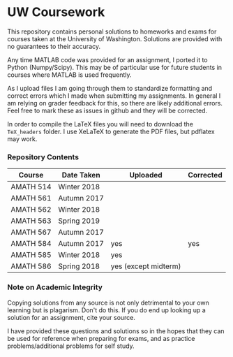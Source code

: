 # UW Coursework
This repository contains personal solutions to homeworks and exams for courses taken at the University of Washington. Solutions are provided with no guarantees to their accuracy. 

Any time MATLAB code was provided for an assignment, I ported it to Python (Numpy/Scipy). This may be of particular use for future students in courses where MATLAB is used frequently.

As I upload files I am going through them to standardize formatting and correct errors which I made when submitting my assignments. In general I am relying on grader feedback for this, so there are likely additional errors. Feel free to mark these as issues in github and they will be corrected.

In order to compile the LaTeX files you will need to download the `TeX_headers` folder. I use XeLaTeX to generate the PDF files, but pdflatex may work.

### Repository Contents
Course | Date Taken | Uploaded | Corrected 
-|-|-|-
AMATH 514 | Winter 2018 | | 
AMATH 561 | Autumn 2017 | |
AMATH 562 | Winter 2018 | |
AMATH 563 | Spring 2019 | |
AMATH 567 | Autumn 2017 | |
AMATH 584 | Autumn 2017 | yes | yes
AMATH 585 | Winter 2018 | yes |
AMATH 586 | Spring 2018 | yes (except midterm) |
 
 ### Note on Academic Integrity
Copying solutions from any source is not only detrimental to your own learning but is plagarism. Don't do this. If you do end up looking up a solution for an assignment, cite your source.

I have provided these questions and solutions so in the hopes that they can be used for reference when preparing for exams, and as practice problems/additional problems for self study.
